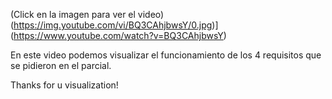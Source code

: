 (Click en la imagen para ver el video)
(https://img.youtube.com/vi/BQ3CAhjbwsY/0.jpg)](https://www.youtube.com/watch?v=BQ3CAhjbwsY)

En este video podemos visualizar el funcionamiento de los 4 requisitos que se pidieron en el parcial.

Thanks for u visualization!
